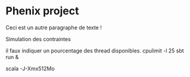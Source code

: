 <h1>Phenix project</h1>

<p>Ceci est un autre paragraphe de texte !</p>





Simulation des contraintes

il faux indiquer un pourcentage des thread disponibles.
cpulimit -l 25 sbt run &

scala -J-Xmx512Mo
